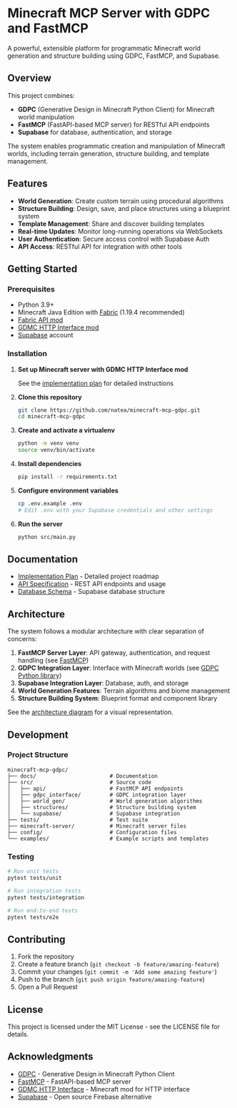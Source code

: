 # Minecraft MCP Server with GDPC and FastMCP

A powerful, extensible platform for programmatic Minecraft world generation and structure building using GDPC, FastMCP, and Supabase.

## Overview

This project combines:

- **GDPC** (Generative Design in Minecraft Python Client) for Minecraft world manipulation
- **FastMCP** (FastAPI-based MCP server) for RESTful API endpoints
- **Supabase** for database, authentication, and storage

The system enables programmatic creation and manipulation of Minecraft worlds, including terrain generation, structure building, and template management.

## Features

- **World Generation**: Create custom terrain using procedural algorithms
- **Structure Building**: Design, save, and place structures using a blueprint system
- **Template Management**: Share and discover building templates
- **Real-time Updates**: Monitor long-running operations via WebSockets
- **User Authentication**: Secure access control with Supabase Auth
- **API Access**: RESTful API for integration with other tools

## Getting Started

### Prerequisites

- Python 3.9+
- Minecraft Java Edition with [Fabric](https://fabricmc.net/) (1.19.4 recommended)
- [Fabric API mod](https://modrinth.com/mod/fabric-api)
- [GDMC HTTP Interface mod](https://github.com/Niels-NTG/gdmc_http_interface)
- [Supabase](https://supabase.com) account

### Installation

1. **Set up Minecraft server with GDMC HTTP Interface mod**

   See the [implementation plan](docs/implementation_plan.md) for detailed instructions

2. **Clone this repository**
   ```bash
   git clone https://github.com/natea/minecraft-mcp-gdpc.git
   cd minecraft-mcp-gdpc
   ```

3. **Create and activate a virtualenv**
    ```bash
    python -m venv venv
    source venv/bin/activate
    ```

4. **Install dependencies**
   ```bash
   pip install -r requirements.txt
   ```

5. **Configure environment variables**
   ```bash
   cp .env.example .env
   # Edit .env with your Supabase credentials and other settings
   ```

6. **Run the server**
   ```bash
   python src/main.py
   ```

## Documentation

- [Implementation Plan](docs/implementation_plan.md) - Detailed project roadmap
- [API Specification](docs/api_spec.md) - REST API endpoints and usage
- [Database Schema](docs/database_schema.md) - Supabase database structure

## Architecture

The system follows a modular architecture with clear separation of concerns:

1. **FastMCP Server Layer**: API gateway, authentication, and request handling (see [FastMCP](https://gofastmcp.com))
2. **GDPC Integration Layer**: Interface with Minecraft worlds (see [GDPC Python library](https://github.com/avdstaaij/gdpc))
3. **Supabase Integration Layer**: Database, auth, and storage
4. **World Generation Features**: Terrain algorithms and biome management
5. **Structure Building System**: Blueprint format and component library

See the [architecture diagram](docs/architecture_diagram.mmd) for a visual representation.

## Development

### Project Structure

```
minecraft-mcp-gdpc/
├── docs/                       # Documentation
├── src/                        # Source code
│   ├── api/                    # FastMCP API endpoints
│   ├── gdpc_interface/         # GDPC integration layer
│   ├── world_gen/              # World generation algorithms
│   ├── structures/             # Structure building system
│   └── supabase/               # Supabase integration
├── tests/                      # Test suite
├── minecraft-server/           # Minecraft server files
├── config/                     # Configuration files
└── examples/                   # Example scripts and templates
```

### Testing

```bash
# Run unit tests
pytest tests/unit

# Run integration tests
pytest tests/integration

# Run end-to-end tests
pytest tests/e2e
```

## Contributing

1. Fork the repository
2. Create a feature branch (`git checkout -b feature/amazing-feature`)
3. Commit your changes (`git commit -m 'Add some amazing feature'`)
4. Push to the branch (`git push origin feature/amazing-feature`)
5. Open a Pull Request

## License

This project is licensed under the MIT License - see the LICENSE file for details.

## Acknowledgments

- [GDPC](https://github.com/avdstaaij/gdpc) - Generative Design in Minecraft Python Client
- [FastMCP](https://github.com/jlowin/fastmcp) - FastAPI-based MCP server
- [GDMC HTTP Interface](https://github.com/Niels-NTG/gdmc_http_interface) - Minecraft mod for HTTP interface
- [Supabase](https://supabase.io/) - Open source Firebase alternative